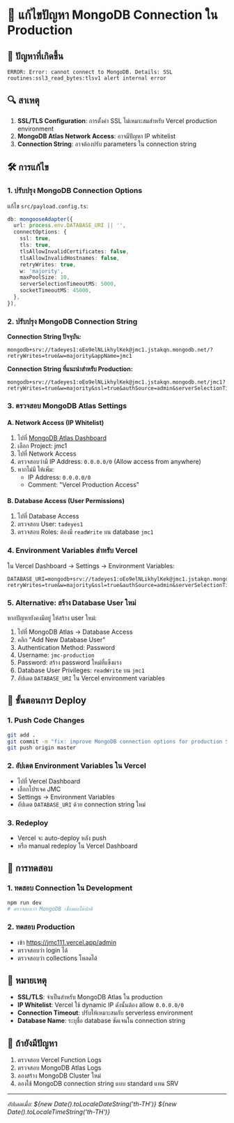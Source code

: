 # 🔧 แก้ไขปัญหา MongoDB Connection ใน Production

## 🚨 ปัญหาที่เกิดขึ้น

```
ERROR: Error: cannot connect to MongoDB. Details: SSL routines:ssl3_read_bytes:tlsv1 alert internal error
```

## 🔍 สาเหตุ

1. **SSL/TLS Configuration**: การตั้งค่า SSL ไม่เหมาะสมสำหรับ Vercel production environment
2. **MongoDB Atlas Network Access**: อาจมีปัญหา IP whitelist
3. **Connection String**: อาจต้องปรับ parameters ใน connection string

## 🛠️ การแก้ไข

### 1. ปรับปรุง MongoDB Connection Options

แก้ไข `src/payload.config.ts`:

```typescript
db: mongooseAdapter({
  url: process.env.DATABASE_URI || '',
  connectOptions: {
    ssl: true,
    tls: true,
    tlsAllowInvalidCertificates: false,
    tlsAllowInvalidHostnames: false,
    retryWrites: true,
    w: 'majority',
    maxPoolSize: 10,
    serverSelectionTimeoutMS: 5000,
    socketTimeoutMS: 45000,
  },
}),
```

### 2. ปรับปรุง MongoDB Connection String

**Connection String ปัจจุบัน:**
```
mongodb+srv://tadeyes1:oEo9elNLikhylKek@jmc1.jstakqn.mongodb.net/?retryWrites=true&w=majority&appName=jmc1
```

**Connection String ที่แนะนำสำหรับ Production:**
```
mongodb+srv://tadeyes1:oEo9elNLikhylKek@jmc1.jstakqn.mongodb.net/jmc1?retryWrites=true&w=majority&ssl=true&authSource=admin&serverSelectionTimeoutMS=5000&socketTimeoutMS=45000
```

### 3. ตรวจสอบ MongoDB Atlas Settings

#### A. Network Access (IP Whitelist)
1. ไปที่ [MongoDB Atlas Dashboard](https://cloud.mongodb.com/)
2. เลือก Project: jmc1
3. ไปที่ Network Access
4. ตรวจสอบว่ามี IP Address: `0.0.0.0/0` (Allow access from anywhere)
5. หากไม่มี ให้เพิ่ม:
   - IP Address: `0.0.0.0/0`
   - Comment: "Vercel Production Access"

#### B. Database Access (User Permissions)
1. ไปที่ Database Access
2. ตรวจสอบ User: `tadeyes1`
3. ตรวจสอบ Roles: ต้องมี `readWrite` บน database `jmc1`

### 4. Environment Variables สำหรับ Vercel

ใน Vercel Dashboard → Settings → Environment Variables:

```env
DATABASE_URI=mongodb+srv://tadeyes1:oEo9elNLikhylKek@jmc1.jstakqn.mongodb.net/jmc1?retryWrites=true&w=majority&ssl=true&authSource=admin&serverSelectionTimeoutMS=5000&socketTimeoutMS=45000
```

### 5. Alternative: สร้าง Database User ใหม่

หากปัญหายังคงมีอยู่ ให้สร้าง user ใหม่:

1. ไปที่ MongoDB Atlas → Database Access
2. คลิก "Add New Database User"
3. Authentication Method: Password
4. Username: `jmc-production`
5. Password: สร้าง password ใหม่ที่แข็งแรง
6. Database User Privileges: `readWrite` บน `jmc1`
7. อัปเดต `DATABASE_URI` ใน Vercel environment variables

## 🔄 ขั้นตอนการ Deploy

### 1. Push Code Changes
```bash
git add .
git commit -m "fix: improve MongoDB connection options for production SSL/TLS"
git push origin master
```

### 2. อัปเดต Environment Variables ใน Vercel
- ไปที่ Vercel Dashboard
- เลือกโปรเจค JMC
- Settings → Environment Variables
- อัปเดต `DATABASE_URI` ด้วย connection string ใหม่

### 3. Redeploy
- Vercel จะ auto-deploy หลัง push
- หรือ manual redeploy ใน Vercel Dashboard

## 🧪 การทดสอบ

### 1. ทดสอบ Connection ใน Development
```bash
npm run dev
# ตรวจสอบว่า MongoDB เชื่อมต่อได้ปกติ
```

### 2. ทดสอบ Production
- เข้า https://jmc111.vercel.app/admin
- ตรวจสอบว่า login ได้
- ตรวจสอบว่า collections โหลดได้

## 📝 หมายเหตุ

- **SSL/TLS**: จำเป็นสำหรับ MongoDB Atlas ใน production
- **IP Whitelist**: Vercel ใช้ dynamic IP ดังนั้นต้อง allow `0.0.0.0/0`
- **Connection Timeout**: ปรับให้เหมาะสมกับ serverless environment
- **Database Name**: ระบุชื่อ database ชัดเจนใน connection string

## 🚨 ถ้ายังมีปัญหา

1. ตรวจสอบ Vercel Function Logs
2. ตรวจสอบ MongoDB Atlas Logs
3. ลองสร้าง MongoDB Cluster ใหม่
4. ลองใช้ MongoDB connection string แบบ standard แทน SRV

---
*อัปเดตเมื่อ: ${new Date().toLocaleDateString('th-TH')} ${new Date().toLocaleTimeString('th-TH')}* 